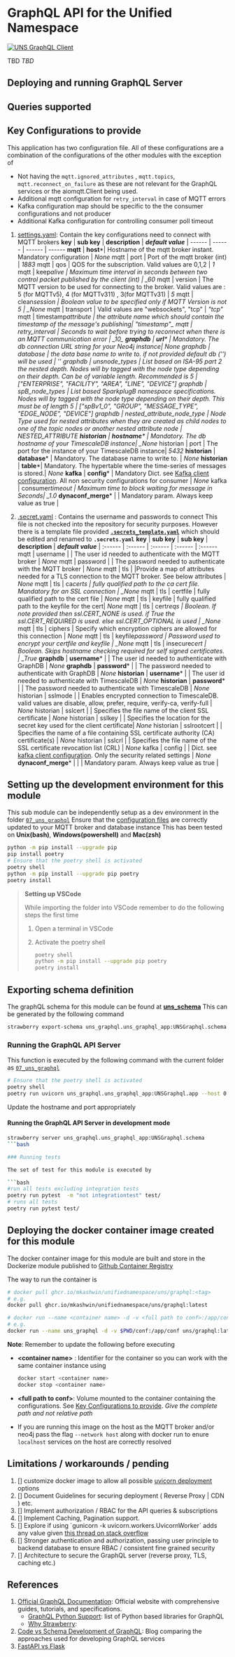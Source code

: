 # GraphQL API for the Unified Namespace

[![UNS GraphQL Client](https://github.com/mkashwin/unifiednamespace/actions/workflows/uns_graphql-app.yml/badge.svg)](https://github.com/mkashwin/unifiednamespace/actions/workflows/uns_graphql-app.yml)

TBD
_TBD_

## Deploying and running GraphQL Server

## Queries supported

## Key Configurations to provide

This application has two configuration file.
All of these configurations are a combination of the configurations of the other modules with the exception of

- Not having the `mqtt.ignored_attributes` , `mqtt.topics`, `mqtt.reconnect_on_failure` as these are not relevant for the GraphQL services or the aiomqtt.Client being used.
- Additional mqtt configuration for `retry_interval` in case of MQTT errors
- Kafka configuration map should be specific to the the consumer configurations and not producer
- Additional Kafka configuration for controlling consumer poll timeout

1. [settings.yaml](./conf/settings.yaml): Contain the key configurations need to connect with MQTT brokers
   **key** | **sub key** | **description** | **_default value_** |
   ------ | ------ | ------ | ------
   **mqtt** | **host**\*| Hostname of the mqtt broker instant. Mandatory configuration | _None_
   mqtt | port | Port of the mqtt broker (int) | _1883_
   mqtt | qos | QOS for the subscription. Valid values are 0,1,2 | _1_
   mqtt | keep*alive | Maximum time interval in seconds between two control packet published by the client (int) | \_60*
   mqtt | version | The MQTT version to be used for connecting to the broker. Valid values are : 5 (for MQTTv5), 4 (for MQTTv311) , 3(for MQTTv31) | _5_
   mqtt | clean*session | Boolean value to be specified only if MQTT Version is not 5 | \_None*
   mqtt | transport | Valid values are "websockets", "tcp" | _"tcp"_
   mqtt | timestamp*attribute | the attribute name which should contain the timestamp of the message's publishing| *"timestamp"_
   mqtt | retry_interval | Seconds to wait before trying to reconnect when there is an MQTT communication error | \_10_
   **graphdb** | **url**\* | Mandatory. The db connection URL string for your Neo4j instance| _None_
   graphdb | database | the data base name to write to. if not provided default db ('') will be used | _''_
   graphdb | uns*node_types | List based on ISA-95 part 2 the nested depth. Nodes will by tagged with the node type depending on their depth. Can be of variable length. Recommended is 5 | ["ENTERPRISE", "FACILITY", "AREA", "LINE", "DEVICE"]
   graphdb | spB_node_types | List based SparkplugB namespace specifications. Nodes will by tagged with the node type depending on their depth. This must be of length 5 | ["spBv1_0", "GROUP", "MESSAGE_TYPE", "EDGE_NODE", "DEVICE"]
   graphdb | nested_attribute_node_type | Node Type used for nested attributes when they are created as child nodes to one of the topic nodes or another nested attribute node | NESTED_ATTRIBUTE
   **historian** | **hostname**\* | Mandatory. The db hostname of your TimescaleDB instance| \_None*
   historian | port | The port for the instance of your TimescaleDB instance| _5432_
   **historian** | **database**\* | Mandatory. The database name to write to. | _None_
   **historian** | **table**\*| Mandatory. The hypertable where the time-series of messages is stored.| _None_
   **kafka** | **config**\* | Mandatory Dict. see [Kafka client configuration](https://github.com/confluentinc/librdkafka/blob/master/CONFIGURATION.md). All non security configurations for consumer | _None_
   kafka | consumer*timeout | Maximum time to block waiting for message in Seconds| \_1.0*
   **dynaconf_merge**\* | | Mandatory param. Always keep value as true |

1. [.secret.yaml](./conf/.secrets_template.yaml) : Contains the username and passwords to connect
   This file is not checked into the repository for security purposes. However there is a template file provided [**`.secrets_template.yaml`**](./conf/.secrets_template.yaml) which should be edited and renamed to **`.secrets.yaml`**
   **key** | **sub key** | **sub key** | **description** | **_default value_** |
   :------ | :------ | :------ | :------ | :------
   mqtt | username | | The user id needed to authenticate with the MQTT broker | _None_
   mqtt | password | | The password needed to authenticate with the MQTT broker | _None_
   mqtt | tls | |Provide a map of attributes needed for a TLS connection to the MQTT broker. See below attributes | _None_
   mqtt | tls | ca*certs | fully qualified path to the ca cert file. Mandatory for an SSL connection | \_None*
   mqtt | tls | certfile | fully qualified path to the cert file | _None_
   mqtt | tls | keyfile | fully qualified path to the keyfile for the cert| _None_
   mqtt | tls | cert*reqs | Boolean. If note provided then ssl.CERT_NONE is used. if True the ssl.CERT_REQUIRED is used. else ssl.CERT_OPTIONAL is used | \_None*
   mqtt | tls | ciphers | Specify which encryption ciphers are allowed for this connection | _None_
   mqtt | tls | keyfile*password | Password used to encrypt your certfile and keyfile | \_None*
   mqtt | tls | insecure*cert | Boolean. Skips hostname checking required for self signed certificates. | \_True*
   **graphdb** | **username**\* | | The user id needed to authenticate with GraphDB | _None_
   **graphdb** | **password**\* | | The password needed to authenticate with GraphDB | _None_
   **historian** | **username**\* | | The user id needed to authenticate with TimescaleDB | _None_
   **historian** | **password**\* | | The password needed to authenticate with TimescaleDB | _None_
   historian | sslmode | | Enables encrypted connection to TimescaleDB. valid values are disable, allow, prefer, require, verify-ca, verify-full | _None_
   historian | sslcert | | Specifies the file name of the client SSL certificate | _None_
   historian | sslkey | | Specifies the location for the secret key used for the client certificate| _None_
   historian | sslrootcert | | Specifies the name of a file containing SSL certificate authority (CA) certificate(s) | _None_
   historian | sslcrl | | Specifies the file name of the SSL certificate revocation list (CRL) | _None_
   kafka | config | | Dict. see [kafka client configuration](https://github.com/confluentinc/librdkafka/blob/master/CONFIGURATION.md). Only the security related settings | _None_
   **dynaconf_merge**\* | | | Mandatory param. Always keep value as true |

## Setting up the development environment for this module

This sub module can be independently setup as a dev environment in the folder [`07_uns_graphql`](.)
Ensure that the [configuration files](./conf/) are correctly updated to your MQTT broker and database instance
This has been tested on **Unix(bash)**, **Windows(powershell)** and **Mac(zsh)**

```bash
python -m pip install --upgrade pip
pip install poetry
# Ensure that the poetry shell is activated
poetry shell
python -m pip install --upgrade pip poetry
poetry install
```

> **Setting up VSCode**
>
> While importing the folder into VSCode remember to do the following steps the first time
>
> 1. Open a terminal in VSCode
> 1. Activate the poetry shell
>
>    ```bash
>    poetry shell
>    python -m pip install --upgrade pip poetry
>    poetry install
>    ```

## Exporting schema definition

The graphQL schema for this module can be found at **[uns_schema](./schema/uns_schema.graphql)**
This can be generated by the following command

```bash
strawberry export-schema uns_graphql.uns_graphql_app:UNSGraphql.schema  --output ./schema/uns_schema.graphql
```

### Running the GraphQL API Server

This function is executed by the following command with the current folder as [`07_uns_graphql`](.)

```bash
# Ensure that the poetry shell is activated
poetry shell
poetry run uvicorn uns_graphql.uns_graphql_app:UNSGraphql.app --host 0.0.0.0 --port 8000
```

Update the hostname and port appropriately

#### Running the GraphQL API Server in development mode

````bash
strawberry server uns_graphql.uns_graphql_app:UNSGraphql.schema
```bash

### Running tests

The set of test for this module is executed by

```bash
#run all tests excluding integration tests
poetry run pytest  -m "not integrationtest" test/
# runs all tests
poetry run pytest test/
````

## Deploying the docker container image created for this module

The docker container image for this module are built and store in the Dockerize module published to [Github Container Registry](https://github.com/mkashwin/unifiednamespace/pkgs/container/unifiednamespace%2Funs%graphql)

The way to run the container is

```bash
# docker pull ghcr.io/mkashwin/unifiednamespace/uns/graphql:<tag>
# e.g.
docker pull ghcr.io/mkashwin/unifiednamespace/uns/graphql:latest

# docker run --name <container name> -d -v <full path to conf>:/app/conf uns/graphql:<tag>
# e.g.
docker run --name uns_graphql -d -v $PWD/conf:/app/conf uns/graphql:latest

```

**Note**: Remember to update the following before executing

- **\<container name\>** : Identifier for the container so you can work with the same container instance using

  ```bash
  docker start <container name>
  docker stop <container name>
  ```

- **\<full path to conf\>**: Volume mounted to the container containing the configurations. See [Key Configurations to provide](#key-configurations-to-provide). _Give the complete path and not relative path_

- If you are running this image on the host as the MQTT broker and/or neo4j pass the flag `--network host` along with docker run to enure `localhost` services on the host are correctly resolved

## Limitations / workarounds / pending

1. [] customize docker image to allow all possible [uvicorn deployment](https://www.uvicorn.org/deployment/) options
1. [] Document Guidelines for securing deployment ( Reverse Proxy | CDN ) etc.
1. [] Implement authorization / RBAC for the API queries & subscriptions
1. [] Implement Caching, Pagination support.
1. [] Explore if using ´gunicorn -k uvicorn.workers.UvicornWorker´ adds any value given [this thread on stack overflow](https://stackoverflow.com/questions/66362199/what-is-the-difference-between-uvicorn-and-gunicornuvicorn)
1. [] Stronger authentication and authorization, passing user principle to backend database to ensure RBAC / consistent fine grained security
1. [] Architecture to secure the GraphQL server (reverse proxy, TLS, caching etc.)

## References

1. [Official GraphQL Documentation](https://graphql.org/): Official website with comprehensive guides, tutorials, and specifications.
   - [GraphQL Python Support](https://graphql.org/code/#python): list of Python based libraries for GraphQL
   - [Why Strawberry](https://mobilelive.medium.com/graphql-in-python-a-comprehensive-guide-to-building-apis-59cb0d638c03):
1. [Code vs Schema Development of GraphQL](https://blog.logrocket.com/code-first-vs-schema-first-development-graphql/): Blog comparing the approaches used for developing GraphQL services
1. [FastAPI vs Flask](https://www.turing.com/kb/fastapi-vs-flask-a-detailed-comparison)
